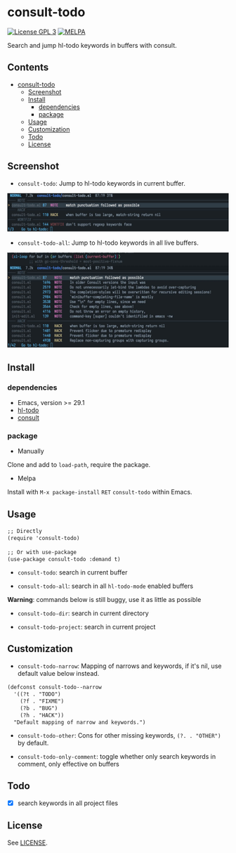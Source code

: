 # consult-todo

[![License GPL 3](https://img.shields.io/badge/license-GPL_3-green.svg?style=flat)](LICENSE)
[![MELPA](http://melpa.org/packages/consult-todo-badge.svg)](http://melpa.org/#/consult-todo)

Search and jump hl-todo keywords in buffers with consult.

<!-- markdown-toc start -->

## Contents

- [consult-todo](#consult-todo)
  - [Screenshot](#screenshot)
  - [Install](#install)
    - [dependencies](#dependencies)
    - [package](#package)
  - [Usage](#usage)
  - [Customization](#customization)
  - [Todo](#todo)
  - [License](#license)

<!-- markdown-toc end -->

## Screenshot

- `consult-todo`: Jump to hl-todo keywords in current buffer.

![consult-todo](image/consult-todo.jpg)

- `consult-todo-all`: Jump to hl-todo keywords in all live buffers.

![consult-todo-all](image/consult-todo-all.jpg)

## Install

### dependencies

- Emacs, version >= 29.1
- [hl-todo](https://github.com/tarsius/hl-todo)
- [consult](https://github.com/minad/consult)

### package

- Manually

Clone and add to `load-path`, require the package.

- Melpa

Install with `M-x package-install` `RET` `consult-todo` within Emacs.

## Usage

```elisp
;; Directly
(require 'consult-todo)

;; Or with use-package
(use-package consult-todo :demand t)
```

- `consult-todo`: search in current buffer

- `consult-todo-all`: search in all `hl-todo-mode` enabled buffers

**Warning**: commands below is still buggy, use it as little as possible

- `consult-todo-dir`: search in current directory

- `consult-todo-project`: search in current project

## Customization

- `consult-todo-narrow`: Mapping of narrows and keywords, if it's nil, use default value below instead.

```emacs-lisp
(defconst consult-todo--narrow
  '((?t . "TODO")
    (?f . "FIXME")
    (?b . "BUG")
    (?h . "HACK"))
  "Default mapping of narrow and keywords.")
```

- `consult-todo-other`: Cons for other missing keywords, `(?. . "OTHER")` by default.

- `consult-todo-only-comment`: toggle whether only search keywords in comment, only effective on buffers

## Todo

- [x] search keywords in all project files

## License

See [LICENSE](LICENSE).

[melpa]: http://melpa.org/#/consult-todo
